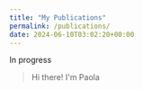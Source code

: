 ```yaml
---
title: "My Publications"
permalink: /publications/
date: 2024-06-10T03:02:20+00:00
---
```

In progress
> Hi there! I'm Paola
